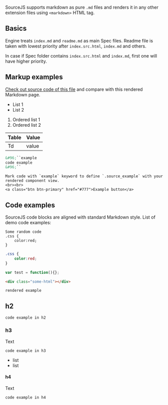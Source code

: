 SourceJS supports markdown as pure `.md` files and renders it in any other extension files using `<markdown>` HTML tag.

## Basics

Engine treats `index.md` and `readme.md` as main Spec files. Readme file is taken with lowest priority after `index.src.html`, `index.md` and others.

In case if Spec folder contains `index.src.html` and `index.md`, first one will have higher priority.

## Markup examples

[Check out source code of this file](/docs/markdown/readme.md) and compare with this rendered Markdown page.

* List 1
* List 2


1. Ordered list 1
2. Ordered list 2

| Table | Value |
|---|---|
| Td | value |

```html
&#96;``example
code example
&#96;``
```

```example
Mark code with `example` keyword to define `.source_example` with your rendered component view.
<br><br>
<a class="btn btn-primary" href="#777">Example button</a>
```

## Code examples

SourceJS code blocks are aligned with standard Markdown style. List of demo code examples:

```
Some random code
.css {
    color:red;
}
```

```css
.css {
    color:red;
}
```

```js
var test = function(){};
```

```html
<div class="some-html"></div>
```

```example
rendered example
```

## h2

```example
code example in h2
```

### h3

Text

```example
code example in h3
```

* list
* list

#### h4

Text

```example
code example in h4
```
